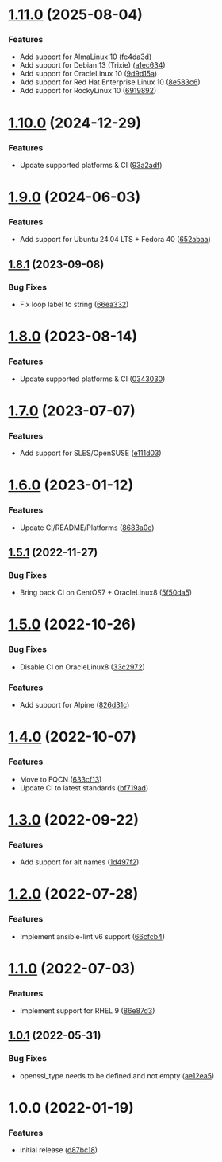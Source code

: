 # [1.11.0](https://github.com/de-it-krachten/ansible-role-openssl/compare/v1.10.0...v1.11.0) (2025-08-04)


### Features

* Add support for AlmaLinux 10 ([fe4da3d](https://github.com/de-it-krachten/ansible-role-openssl/commit/fe4da3d303a1a577d7b9dfa07cbc2653fbd9d11f))
* Add support for Debian 13 (Trixie) ([a1ec634](https://github.com/de-it-krachten/ansible-role-openssl/commit/a1ec6349ebe3b02a606da417bbc1ce4f5b2f5b23))
* Add support for OracleLinux 10 ([9d9d15a](https://github.com/de-it-krachten/ansible-role-openssl/commit/9d9d15aaea7cdb689c8d2be369a2f891d91c714e))
* Add support for Red Hat Enterprise Linux 10 ([8e583c6](https://github.com/de-it-krachten/ansible-role-openssl/commit/8e583c636c57ad2eb8f99c19db1bd9a8475436ee))
* Add support for RockyLinux 10 ([6919892](https://github.com/de-it-krachten/ansible-role-openssl/commit/6919892fdc4320f299f2e257f59ec8a0a1abc893))

# [1.10.0](https://github.com/de-it-krachten/ansible-role-openssl/compare/v1.9.0...v1.10.0) (2024-12-29)


### Features

* Update supported platforms & CI ([93a2adf](https://github.com/de-it-krachten/ansible-role-openssl/commit/93a2adf773aadad75e51101de5dc004e9af9a73e))

# [1.9.0](https://github.com/de-it-krachten/ansible-role-openssl/compare/v1.8.1...v1.9.0) (2024-06-03)


### Features

* Add support for Ubuntu 24.04 LTS + Fedora 40 ([652abaa](https://github.com/de-it-krachten/ansible-role-openssl/commit/652abaa217ccdcf6ecbc4b9f2f377eb935604073))

## [1.8.1](https://github.com/de-it-krachten/ansible-role-openssl/compare/v1.8.0...v1.8.1) (2023-09-08)


### Bug Fixes

* Fix loop label to string ([66ea332](https://github.com/de-it-krachten/ansible-role-openssl/commit/66ea33206db5261fe67f3feb33ff8de9c94ac88d))

# [1.8.0](https://github.com/de-it-krachten/ansible-role-openssl/compare/v1.7.0...v1.8.0) (2023-08-14)


### Features

* Update supported platforms & CI ([0343030](https://github.com/de-it-krachten/ansible-role-openssl/commit/034303072fc4e33204071c43e7bac2cb9bf139db))

# [1.7.0](https://github.com/de-it-krachten/ansible-role-openssl/compare/v1.6.0...v1.7.0) (2023-07-07)


### Features

* Add support for SLES/OpenSUSE ([e111d03](https://github.com/de-it-krachten/ansible-role-openssl/commit/e111d03a1dd6a1d46bf0cd5874dce1e5c1aa1103))

# [1.6.0](https://github.com/de-it-krachten/ansible-role-openssl/compare/v1.5.1...v1.6.0) (2023-01-12)


### Features

* Update CI/README/Platforms ([8683a0e](https://github.com/de-it-krachten/ansible-role-openssl/commit/8683a0e94723a77b2d09fa7202550835c237a902))

## [1.5.1](https://github.com/de-it-krachten/ansible-role-openssl/compare/v1.5.0...v1.5.1) (2022-11-27)


### Bug Fixes

* Bring back CI on CentOS7 + OracleLinux8 ([5f50da5](https://github.com/de-it-krachten/ansible-role-openssl/commit/5f50da5d5acfc445595d7e8fdacda60f2a25d311))

# [1.5.0](https://github.com/de-it-krachten/ansible-role-openssl/compare/v1.4.0...v1.5.0) (2022-10-26)


### Bug Fixes

* Disable CI on OracleLinux8 ([33c2972](https://github.com/de-it-krachten/ansible-role-openssl/commit/33c2972fc3bd18590428edff5539a8d6b95d7db7))


### Features

* Add support for Alpine ([826d31c](https://github.com/de-it-krachten/ansible-role-openssl/commit/826d31c4b6ec22d867c3cc17c299dc4add18db87))

# [1.4.0](https://github.com/de-it-krachten/ansible-role-openssl/compare/v1.3.0...v1.4.0) (2022-10-07)


### Features

* Move to FQCN ([633cf13](https://github.com/de-it-krachten/ansible-role-openssl/commit/633cf136ca70b1f9483803702d0db165881f194a))
* Update CI to latest standards ([bf719ad](https://github.com/de-it-krachten/ansible-role-openssl/commit/bf719ad1bf613ae51d9300d0373678b042fab867))

# [1.3.0](https://github.com/de-it-krachten/ansible-role-openssl/compare/v1.2.0...v1.3.0) (2022-09-22)


### Features

* Add support for alt names ([1d497f2](https://github.com/de-it-krachten/ansible-role-openssl/commit/1d497f260eabba75972a3e092a16da3ffdc67a07))

# [1.2.0](https://github.com/de-it-krachten/ansible-role-openssl/compare/v1.1.0...v1.2.0) (2022-07-28)


### Features

* Implement ansible-lint v6 support ([66cfcb4](https://github.com/de-it-krachten/ansible-role-openssl/commit/66cfcb4425445cac9e02f822da7cd4e815f50e33))

# [1.1.0](https://github.com/de-it-krachten/ansible-role-openssl/compare/v1.0.1...v1.1.0) (2022-07-03)


### Features

* Implement support for RHEL 9 ([86e87d3](https://github.com/de-it-krachten/ansible-role-openssl/commit/86e87d38e3ffbeec9b322375fabf8d6da8611849))

## [1.0.1](https://github.com/de-it-krachten/ansible-role-openssl/compare/v1.0.0...v1.0.1) (2022-05-31)


### Bug Fixes

* openssl_type needs to be defined and not empty ([ae12ea5](https://github.com/de-it-krachten/ansible-role-openssl/commit/ae12ea5a01fffa0c9fa8e066741c6c25216742d9))

# 1.0.0 (2022-01-19)


### Features

* initial release ([d87bc18](https://github.com/de-it-krachten/ansible-role-openssl/commit/d87bc1837c89a8451dfd442fa231322df7f6426f))
